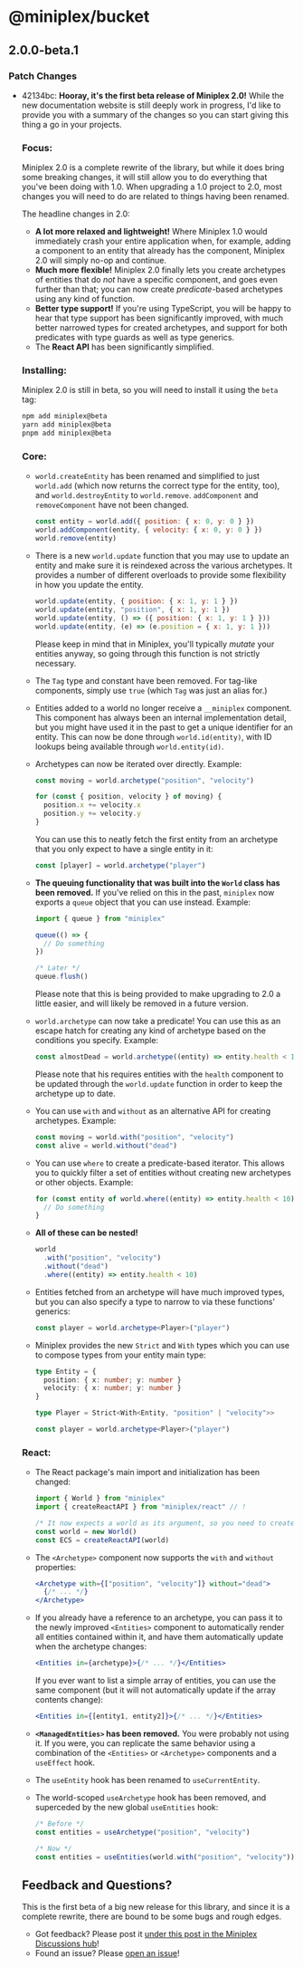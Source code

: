 # @miniplex/bucket

## 2.0.0-beta.1

### Patch Changes

- 42134bc: **Hooray, it's the first beta release of Miniplex 2.0!** While the new documentation website is still deeply work in progress, I'd like to provide you with a summary of the changes so you can start giving this thing a go in your projects.

  ### Focus:

  Miniplex 2.0 is a complete rewrite of the library, but while it does bring some breaking changes, it will still allow you to do everything that you've been doing with 1.0. When upgrading a 1.0 project to 2.0, most changes you will need to do are related to things having been renamed.

  The headline changes in 2.0:

  - **A lot more relaxed and lightweight!** Where Miniplex 1.0 would immediately crash your entire application when, for example, adding a component to an entity that already has the component, Miniplex 2.0 will simply no-op and continue.
  - **Much more flexible!** Miniplex 2.0 finally lets you create archetypes of entities that do _not_ have a specific component, and goes even further than that; you can now create _predicate_-based archetypes using any kind of function.
  - **Better type support!** If you're using TypeScript, you will be happy to hear that type support has been significantly improved, with much better narrowed types for created archetypes, and support for both predicates with type guards as well as type generics.
  - The **React API** has been significantly simplified.

  ### Installing:

  Miniplex 2.0 is still in beta, so you will need to install it using the `beta` tag:

  ```bash
  npm add miniplex@beta
  yarn add miniplex@beta
  pnpm add miniplex@beta
  ```

  ### Core:

  - `world.createEntity` has been renamed and simplified to just `world.add` (which now returns the correct type for the entity, too), and `world.destroyEntity` to `world.remove`. `addComponent` and `removeComponent` have not been changed.

    ```js
    const entity = world.add({ position: { x: 0, y: 0 } })
    world.addComponent(entity, { velocity: { x: 0, y: 0 } })
    world.remove(entity)
    ```

  - There is a new `world.update` function that you may use to update an entity and make sure it is reindexed across the various archetypes. It provides a number of different overloads to provide some flexibility in how you update the entity.

    ```js
    world.update(entity, { position: { x: 1, y: 1 } })
    world.update(entity, "position", { x: 1, y: 1 })
    world.update(entity, () => ({ position: { x: 1, y: 1 } }))
    world.update(entity, (e) => (e.position = { x: 1, y: 1 }))
    ```

    Please keep in mind that in Miniplex, you'll typically _mutate_ your entities anyway, so going through this function is not strictly necessary.

  - The `Tag` type and constant have been removed. For tag-like components, simply use `true` (which `Tag` was just an alias for.)
  - Entities added to a world no longer receive a `__miniplex` component. This component has always been an internal implementation detail, but you might have used it in the past to get a unique identifier for an entity. This can now be done through `world.id(entity)`, with ID lookups being available through `world.entity(id)`.
  - Archetypes can now be iterated over directly. Example:

    ```js
    const moving = world.archetype("position", "velocity")

    for (const { position, velocity } of moving) {
      position.x += velocity.x
      position.y += velocity.y
    }
    ```

    You can use this to neatly fetch the first entity from an archetype that you only expect to have a single entity in it:

    ```js
    const [player] = world.archetype("player")
    ```

  - **The queuing functionality that was built into the `World` class has been removed.** If you've relied on this in the past, `miniplex` now exports a `queue` object that you can use instead. Example:

    ```js
    import { queue } from "miniplex"

    queue(() => {
      // Do something
    })

    /* Later */
    queue.flush()
    ```

    Please note that this is being provided to make upgrading to 2.0 a little easier, and will likely be removed in a future version.

  - `world.archetype` can now take a predicate! You can use this as an escape hatch for creating any kind of archetype based on the conditions you specify. Example:

    ```js
    const almostDead = world.archetype((entity) => entity.health < 10)
    ```

    Please note that his requires entities with the `health` component to be updated through the `world.update` function in order to keep the archetype up to date.

  - You can use `with` and `without` as an alternative API for creating archetypes. Example:

    ```js
    const moving = world.with("position", "velocity")
    const alive = world.without("dead")
    ```

  - You can use `where` to create a predicate-based iterator. This allows you to quickly filter a set of entities without creating new archetypes or other objects. Example:

    ```js
    for (const entity of world.where((entity) => entity.health < 10)) {
      // Do something
    }
    ```

  - **All of these can be nested!**

    ```js
    world
      .with("position", "velocity")
      .without("dead")
      .where((entity) => entity.health < 10)
    ```

  - Entities fetched from an archetype will have much improved types, but you can also specify a type to narrow to via these functions' generics:

    ```ts
    const player = world.archetype<Player>("player")
    ```

  - Miniplex provides the new `Strict` and `With` types which you can use to compose types from your entity main type:

    ```ts
    type Entity = {
      position: { x: number; y: number }
      velocity: { x: number; y: number }
    }

    type Player = Strict<With<Entity, "position" | "velocity">>

    const player = world.archetype<Player>("player")
    ```

  ### React:

  - The React package's main import and initialization has been changed:

    ```js
    import { World } from "miniplex"
    import { createReactAPI } from "miniplex/react" // !

    /* It now expects a world as its argument, so you need to create one first: */
    const world = new World()
    const ECS = createReactAPI(world)
    ```

  - The `<Archetype>` component now supports the `with` and `without` properties:

    ```jsx
    <Archetype with={["position", "velocity"]} without="dead">
      {/* ... */}
    </Archetype>
    ```

  - If you already have a reference to an archetype, you can pass it to the newly improved `<Entities>` component to automatically render all entities contained within it, and have them automatically update when the archetype changes:

    ```jsx
    <Entities in={archetype}>{/* ... */}</Entities>
    ```

    If you ever want to list a simple array of entities, you can use the same component (but it will not automatically update if the array contents change):

    ```jsx
    <Entities in={[entity1, entity2]}>{/* ... */}</Entities>
    ```

  - **`<ManagedEntities>` has been removed.** You were probably not using it. If you were, you can replicate the same behavior using a combination of the `<Entities>` or `<Archetype>` components and a `useEffect` hook.
  - The `useEntity` hook has been renamed to `useCurrentEntity`.
  - The world-scoped `useArchetype` hook has been removed, and superceded by the new global `useEntities` hook:

    ```js
    /* Before */
    const entities = useArchetype("position", "velocity")

    /* Now */
    const entities = useEntities(world.with("position", "velocity"))
    ```

  ## Feedback and Questions?

  This is the first beta of a big new release for this library, and since it is a complete rewrite, there are bound to be some bugs and rough edges.

  - Got feedback? Please post it [under this post in the Miniplex Discussions hub](https://github.com/hmans/miniplex/discussions/258)!
  - Found an issue? Please [open an issue](https://github.com/hmans/miniplex/issues)!
